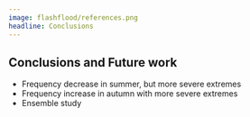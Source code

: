```yaml
---
image: flashflood/references.png
headline: Conclusions
---
```


## Conclusions and Future work​

- Frequency decrease in summer, but more severe extremes​
- Frequency increase in autumn with more severe extremes​
- Ensemble study
